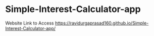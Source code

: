 # Simple-Interest-Calculator-app

Website Link to Access
https://ravidurgaprasad160.github.io/Simple-Interest-Calculator-app/
